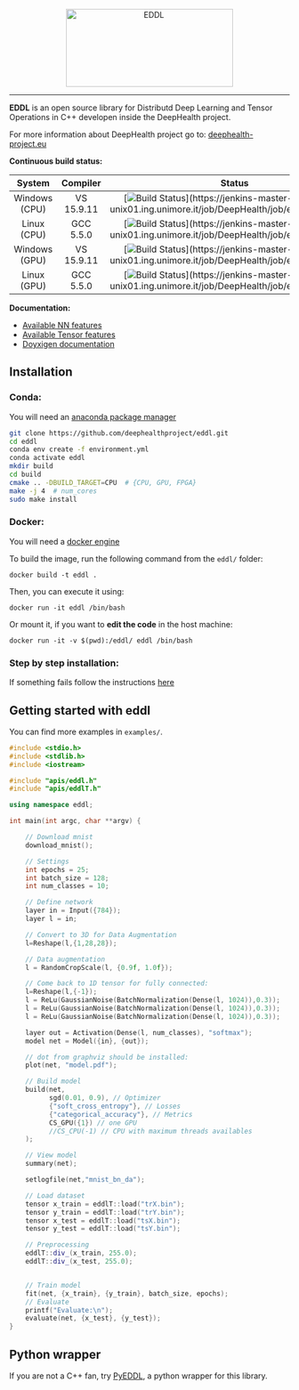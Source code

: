 <p style="text-align: center;">
  <img src="https://raw.githubusercontent.com/salvacarrion/salvacarrion.github.io/master/assets/hot-linking/logo-eddl.png" alt="EDDL" height="140" width="300">
</p>

-----------------

**EDDL** is an open source library for Distributd Deep Learning and Tensor Operations in C++ developen inside the DeepHealth project.

For more information about DeepHealth project go to: [deephealth-project.eu](https://deephealth-project.eu/)

**Continuous build status:**

| System  |  Compiler  | Status |
|:-------:|:----------:|:------:|
| Windows (CPU) | VS 15.9.11 | [![Build Status](https://jenkins-master-deephealth-unix01.ing.unimore.it/badge/job/DeepHealth/job/eddl/job/master/windows_end?)](https://jenkins-master-deephealth-unix01.ing.unimore.it/job/DeepHealth/job/eddl/job/master/)      |
| Linux (CPU)   | GCC 5.5.0  | [![Build Status](https://jenkins-master-deephealth-unix01.ing.unimore.it/badge/job/DeepHealth/job/eddl/job/master/linux_end?)](https://jenkins-master-deephealth-unix01.ing.unimore.it/job/DeepHealth/job/eddl/job/master/)        |
| Windows (GPU) | VS 15.9.11 | [![Build Status](https://jenkins-master-deephealth-unix01.ing.unimore.it/badge/job/DeepHealth/job/eddl/job/master/windows_gpu_end?)](https://jenkins-master-deephealth-unix01.ing.unimore.it/job/DeepHealth/job/eddl/job/master/)  |
| Linux (GPU)   | GCC 5.5.0  | [![Build Status](https://jenkins-master-deephealth-unix01.ing.unimore.it/badge/job/DeepHealth/job/eddl/job/master/linux_gpu_end?)](https://jenkins-master-deephealth-unix01.ing.unimore.it/job/DeepHealth/job/eddl/job/master/)    |


**Documentation:**
- [Available NN features](https://github.com/deephealthproject/eddl/blob/master/eddl_progress.md)
- [Available Tensor features](https://github.com/deephealthproject/eddl/blob/master/eddl_progress_tensor.md)
- [Doyxigen documentation](http://imagelab.ing.unimore.it/eddl/)



## Installation

### **Conda:**

You will need an [anaconda package manager](https://docs.conda.io/en/latest/miniconda.html)

```bash
git clone https://github.com/deephealthproject/eddl.git
cd eddl
conda env create -f environment.yml
conda activate eddl
mkdir build
cd build
cmake .. -DBUILD_TARGET=CPU  # {CPU, GPU, FPGA}
make -j 4  # num_cores
sudo make install
```

### **Docker:**

You will need a [docker engine](https://docs.docker.com/install/)

To build the image, run the following command from the `eddl/` folder:

```
docker build -t eddl .
```

Then, you can execute it using:

```
docker run -it eddl /bin/bash
```

Or mount it, if you want to **edit the code** in the host machine:

```
docker run -it -v $(pwd):/eddl/ eddl /bin/bash
```


### **Step by step installation:**

If something fails follow the instructions [here](Installation.md)


## Getting started with eddl

You can find more examples in  `examples/`.

```C++
#include <stdio.h>
#include <stdlib.h>
#include <iostream>

#include "apis/eddl.h"
#include "apis/eddlT.h"

using namespace eddl;

int main(int argc, char **argv) {

    // Download mnist
    download_mnist();

    // Settings
    int epochs = 25;
    int batch_size = 128;
    int num_classes = 10;

    // Define network
    layer in = Input({784});
    layer l = in;  

    // Convert to 3D for Data Augmentation
    l=Reshape(l,{1,28,28});

    // Data augmentation
    l = RandomCropScale(l, {0.9f, 1.0f});

    // Come back to 1D tensor for fully connected:
    l=Reshape(l,{-1});
    l = ReLu(GaussianNoise(BatchNormalization(Dense(l, 1024)),0.3));
    l = ReLu(GaussianNoise(BatchNormalization(Dense(l, 1024)),0.3));
    l = ReLu(GaussianNoise(BatchNormalization(Dense(l, 1024)),0.3));

    layer out = Activation(Dense(l, num_classes), "softmax");
    model net = Model({in}, {out});

    // dot from graphviz should be installed:
    plot(net, "model.pdf");

    // Build model
    build(net,
          sgd(0.01, 0.9), // Optimizer
          {"soft_cross_entropy"}, // Losses
          {"categorical_accuracy"}, // Metrics
          CS_GPU({1}) // one GPU
          //CS_CPU(-1) // CPU with maximum threads availables
    );

    // View model
    summary(net);

    setlogfile(net,"mnist_bn_da");

    // Load dataset
    tensor x_train = eddlT::load("trX.bin");
    tensor y_train = eddlT::load("trY.bin");
    tensor x_test = eddlT::load("tsX.bin");
    tensor y_test = eddlT::load("tsY.bin");

    // Preprocessing
    eddlT::div_(x_train, 255.0);
    eddlT::div_(x_test, 255.0);


    // Train model
    fit(net, {x_train}, {y_train}, batch_size, epochs);
    // Evaluate
    printf("Evaluate:\n");
    evaluate(net, {x_test}, {y_test});
}
```

## Python wrapper

If you are not a C++ fan, try [PyEDDL](https://github.com/deephealthproject/pyeddl), a python wrapper for this library.

